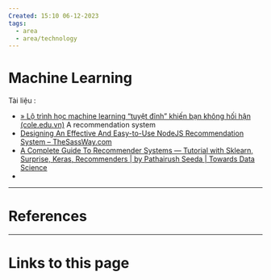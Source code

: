 ```yaml
---
Created: 15:10 06-12-2023
tags:
  - area
  - area/technology
---
```


# Machine Learning
Tài liệu :
- [» Lộ trình học machine learning “tuyệt đỉnh” khiến bạn không hối hận (cole.edu.vn)](https://cole.edu.vn/lo-trinh-hoc-machine-learning/)
A recommendation system 
- [Designing An Effective And Easy-to-Use NodeJS Recommendation System – TheSassWay.com](https://thesassway.com/designing-an-effective-and-easy-to-use-nodejs-recommendation-system/)
- [A Complete Guide To Recommender Systems — Tutorial with Sklearn, Surprise, Keras, Recommenders | by Pathairush Seeda | Towards Data Science](https://towardsdatascience.com/a-complete-guide-to-recommender-system-tutorial-with-sklearn-surprise-keras-recommender-5e52e8ceace1)
- 





--- 
# References



--- 
# Links to this page


